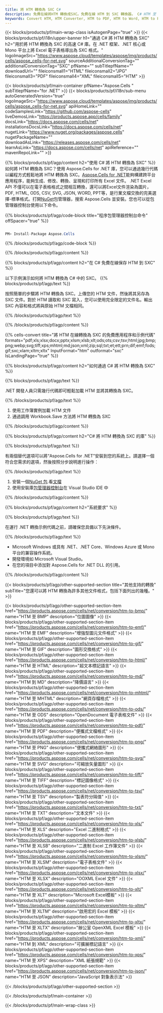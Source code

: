 ```yaml
---
title: 將 HTM 轉換為 SXC C#
description: 免費在線將HTM 轉換成SXC。免費在線 HTM 到 SXC 轉換器。 C# HTM 至 SXC。HTM 通過 C# 至 SXC。
keywords: Convert HTM, HTM Converter, HTM to PDF, HTM to Word, HTM to PPT, HTM to Image
---
```

{{< blocks/products/pf/main-wrap-class isAutogenPage="true" >}}
{{< blocks/products/pf/i18n/upper-banner h1="通過 C# 將 HTM 轉換為 SXC" h2="用於將 HTM 轉換為 SXC 的高速 C# 庫。在 .NET 框架、.NET 核心或 Mono 平台上將 Excel 電子表格導出為 SXC 格式。" logoImageSrc="https://www.aspose.cloud/templates/aspose/img/products/cells/aspose_cells-for-net.svg" sourceAdditionalConversionTag="" additionalConversionTag="SXC" pfName="" subTitlepfName="" downloadUrl="" fileiconsmall1="HTML" fileiconsmall2="JPG" fileiconsmall3="PDF" fileiconsmall4="XML" fileiconsmall5="HTM" >}}

{{< blocks/products/pf/main-container pfName="Aspose.Cells " subTitlepfName="for .NET" >}}
{{< blocks/products/pf/i18n/sub-menu autoGeneratedVersion="true" logoImageSrc="https://www.aspose.cloud/templates/aspose/img/products/cells/aspose_cells-for-net.svg" apiHomeLink="" codeSamplesLink="https://github.com/aspose-cells" liveDemosLink="https://products.aspose.app/cells/family" docsLink="https://docs.aspose.com/cells/net" installationsDocsLink="https://docs.aspose.com/cells/net" nugetLink="https://www.nuget.org/packages/aspose.cells" nugetPackageName="" downloadAsLink="https://releases.aspose.com/cells/net" learnAsLink="https://docs.aspose.com/cells/net" apiReference="" mavenRepoLink="" >}}

{{% blocks/products/pf/agp/content h2="使用 C# 將 HTM 轉換為 SXC" %}}
如何將 HTM 轉換為 SXC？使用 Aspose.Cells for .NET 庫，您可以通過幾行代碼以編程方式輕鬆地將 HTM 轉換為 SXC。[Aspose.Cells for .NET](https://products.aspose.com/cells/net)能夠構建跨平台應用程序，能夠生成、修改、轉換、呈現和打印所有 Excel 文件。 .NET Excel API 不僅可以在電子表格格式之間相互轉換，還可以將Excel文件渲染為圖片，PDF, HTML, ODS, CSV, SVG, JSON, WORD, PPT等，是行業文檔交換的完美選擇-標準格式。打開[NuGet](https://www.nuget.org/packages/aspose.cells)包管理器，搜索 Aspose.Cells 並安裝。您也可以從包管理器控制台使用以下命令。

{{% blocks/products/pf/agp/code-block title="程序包管理器控制台命令" offSpacer="true" %}}

```cs

PM> Install-Package Aspose.Cells

```

{{% /blocks/products/pf/agp/code-block %}}

{{% /blocks/products/pf/agp/content %}}

{{% blocks/products/pf/agp/content h2="在 C# 免費在線保存 HTM 到 SXC" %}}

以下示例演示如何將 HTM 轉換為 C# 中的 SXC。
{{% blocks/products/pf/agp/text %}}

按照簡單的步驟將 HTM 轉換為 SXC。上傳您的 HTM 文件，然後將其另存為 SXC 文件。對於 HTM 讀取和 SXC 寫入，您可以使用完全限定的文件名。輸出 SXC 內容和格式將與原始 HTM 文檔相同。

{{% /blocks/products/pf/agp/text %}}

{{% /blocks/products/pf/agp/content %}}

{{% cells-convert title="將 HTM 在線轉換為 SXC 的免費應用程序和示例代碼" formats="pdf;xls;xlsx;docx;pptx;xlsm;xlsb;xlt;ods;ots;csv;tsv;html;jpg;bmp;png;webp;svg;tiff;xps;mhtml;md;json;xml;zip;sql;txt;et;ett;prn;dif;emf;fods;gif;sxc;xlam;xltm;xltx" InputFormat="htm" outformat="sxc" IsLandingPage="true" %}}

{{% blocks/products/pf/agp/content h2="如何通過 C# 將 HTM 轉換為 SXC" %}}

{{% blocks/products/pf/agp/text %}}

 .NET 開發人員只需幾行代碼即可輕鬆加載 HTM 並將其轉換為 SXC。

{{% /blocks/products/pf/agp/text %}}

1. 使用工作簿實例加載 HTM 文件
1. 通過調用 Workbook.Save 方法將 HTM 轉換為 SXC

{{% /blocks/products/pf/agp/content %}}

{{% blocks/products/pf/agp/content h2="C# 將 HTM 轉換為 SXC 的庫" %}}

{{% blocks/products/pf/agp/text %}}

有兩個替代選項可以將“Aspose.Cells for .NET”安裝到您的系統上。請選擇一個符合您需求的選項，然後按照分步說明進行操作：

{{% /blocks/products/pf/agp/text %}}

1. 安裝一個[NuGet 包](https://www.nuget.org/packages/Aspose.Cells/).看[文檔](https://docs.aspose.com/cells/net/installation/#install-asposecells-for-net-through-nuget)
1. 使用安裝庫[包管理器控制台](https://docs.aspose.com/cells/net/installation/#install-asposecells-using-the-package-manager-console)在 Visual Studio IDE 中

{{% /blocks/products/pf/agp/content %}}

{{% blocks/products/pf/agp/content h2="系統要求" %}}

{{% blocks/products/pf/agp/text %}}

在運行 .NET 轉換示例代碼之前，請確保您具備以下先決條件。

{{% /blocks/products/pf/agp/text %}}

-  Microsoft Windows 或具有 .NET、.NET Core、Windows Azure 或 Mono 平台的兼容操作系統。
- 開發環境如 Microsoft Visual Studio。
- 在您的項目中添加對 Aspose.Cells for .NET DLL 的引用。

{{% /blocks/products/pf/agp/content %}}


{{< blocks/products/pf/agp/other-supported-section title="其他支持的轉換" subTitle="您還可以將 HTM 轉換為許多其他文件格式，包括下面列出的幾種。" >}}

{{< blocks/products/pf/agp/other-supported-section-item href="https://products.aspose.com/cells/net/conversion/htm-to-bmp/" name="HTM 至 BMP" description="位圖圖像" >}}
{{< blocks/products/pf/agp/other-supported-section-item href="https://products.aspose.com/cells/net/conversion/htm-to-emf/" name="HTM 至 EMF" description="增強型圖元文件格式" >}}
{{< blocks/products/pf/agp/other-supported-section-item href="https://products.aspose.com/cells/net/conversion/htm-to-gif/" name="HTM 至 GIF" description="圖形交換格式" >}}
{{< blocks/products/pf/agp/other-supported-section-item href="https://products.aspose.com/cells/net/conversion/htm-to-html/" name="HTM 至 HTML" description="超文本標記語言" >}}
{{< blocks/products/pf/agp/other-supported-section-item href="https://products.aspose.com/cells/net/conversion/htm-to-md/" name="HTM 到 MD" description="降價語言" >}}
{{< blocks/products/pf/agp/other-supported-section-item href="https://products.aspose.com/cells/net/conversion/htm-to-mhtml/" name="HTM 至 MHTML" description="網頁存檔格式" >}}
{{< blocks/products/pf/agp/other-supported-section-item href="https://products.aspose.com/cells/net/conversion/htm-to-ods/" name="HTM 至 ODS" description="OpenDocument 電子表格文件" >}}
{{< blocks/products/pf/agp/other-supported-section-item href="https://products.aspose.com/cells/net/conversion/htm-to-pdf/" name="HTM 至 PDF" description="便攜式文檔格式" >}}
{{< blocks/products/pf/agp/other-supported-section-item href="https://products.aspose.com/cells/net/conversion/htm-to-png/" name="HTM 至 PNG" description="便攜式網絡圖形" >}}
{{< blocks/products/pf/agp/other-supported-section-item href="https://products.aspose.com/cells/net/conversion/htm-to-svg/" name="HTM 至 SVG" description="可縮放矢量圖形" >}}
{{< blocks/products/pf/agp/other-supported-section-item href="https://products.aspose.com/cells/net/conversion/htm-to-tiff/" name="HTM 至 TIFF" description="標記圖像格式" >}}
{{< blocks/products/pf/agp/other-supported-section-item href="https://products.aspose.com/cells/net/conversion/htm-to-tsv/" name="HTM 至 TSV" description="製表符分隔值" >}}
{{< blocks/products/pf/agp/other-supported-section-item href="https://products.aspose.com/cells/net/conversion/htm-to-txt/" name="HTM 至 TXT" description="文本文件" >}}
{{< blocks/products/pf/agp/other-supported-section-item href="https://products.aspose.com/cells/net/conversion/htm-to-xls/" name="HTM 至 XLS" description="Excel 二進制格式" >}}
{{< blocks/products/pf/agp/other-supported-section-item href="https://products.aspose.com/cells/net/conversion/htm-to-xlsb/" name="HTM 至 XLSB" description="二進制 Excel 工作簿文件" >}}
{{< blocks/products/pf/agp/other-supported-section-item href="https://products.aspose.com/cells/net/conversion/htm-to-xlsm/" name="HTM 至 XLSM" description="電子表格文件" >}}
{{< blocks/products/pf/agp/other-supported-section-item href="https://products.aspose.com/cells/net/conversion/htm-to-xlsx/" name="HTM 至 XLSX" description="OOXML Excel 文件" >}}
{{< blocks/products/pf/agp/other-supported-section-item href="https://products.aspose.com/cells/net/conversion/htm-to-xlt/" name="HTM 至 XLT" description="Microsoft Excel模板" >}}
{{< blocks/products/pf/agp/other-supported-section-item href="https://products.aspose.com/cells/net/conversion/htm-to-xltm/" name="HTM 至 XLTM" description="啟用宏的 Excel 模板" >}}
{{< blocks/products/pf/agp/other-supported-section-item href="https://products.aspose.com/cells/net/conversion/htm-to-xltx/" name="HTM 至 XLTX" description="辦公室 OpenXML Excel 模板" >}}
{{< blocks/products/pf/agp/other-supported-section-item href="https://products.aspose.com/cells/net/conversion/htm-to-xml/" name="HTM 到 XML" description="可擴展標記語言" >}}
{{< blocks/products/pf/agp/other-supported-section-item href="https://products.aspose.com/cells/net/conversion/htm-to-xps/" name="HTM 至 XPS" description="XML 紙張規範" >}}
{{< blocks/products/pf/agp/other-supported-section-item href="https://products.aspose.com/cells/net/conversion/htm-to-json/" name="HTM 至 JSON" description="JavaScript 對象表示法" >}}

{{< /blocks/products/pf/agp/other-supported-section >}}

{{< /blocks/products/pf/main-container >}}
    
{{< /blocks/products/pf/main-wrap-class >}}
